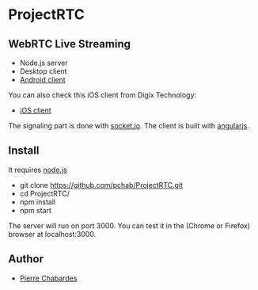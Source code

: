 # ProjectRTC

## WebRTC Live Streaming


- Node.js server
- Desktop client
- [Android client](https://github.com/pchab/AndroidRTC)

You can also check this iOS client from Digix Technology:

- [iOS client](https://github.com/digixtechnology/iOSRTC)

The signaling part is done with [socket.io](socket.io).
The client is built with [angularjs](https://angularjs.org/).

## Install

It requires [node.js](http://nodejs.org/download/)

* git clone https://github.com/pchab/ProjectRTC.git
* cd ProjectRTC/
* npm install
* npm start

The server will run on port 3000.
You can test it in the (Chrome or Firefox) browser at localhost:3000.

## Author

- [Pierre Chabardes](mailto:pierre@chabardes.net)
